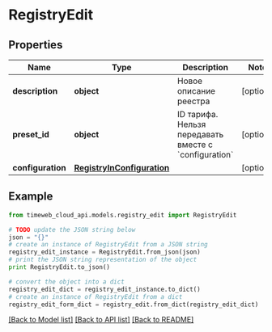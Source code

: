 # RegistryEdit


## Properties
Name | Type | Description | Notes
------------ | ------------- | ------------- | -------------
**description** | **object** | Новое описание реестра | [optional] 
**preset_id** | **object** | ID тарифа. Нельзя передавать вместе с &#x60;configuration&#x60; | [optional] 
**configuration** | [**RegistryInConfiguration**](RegistryInConfiguration.md) |  | [optional] 

## Example

```python
from timeweb_cloud_api.models.registry_edit import RegistryEdit

# TODO update the JSON string below
json = "{}"
# create an instance of RegistryEdit from a JSON string
registry_edit_instance = RegistryEdit.from_json(json)
# print the JSON string representation of the object
print RegistryEdit.to_json()

# convert the object into a dict
registry_edit_dict = registry_edit_instance.to_dict()
# create an instance of RegistryEdit from a dict
registry_edit_form_dict = registry_edit.from_dict(registry_edit_dict)
```
[[Back to Model list]](../README.md#documentation-for-models) [[Back to API list]](../README.md#documentation-for-api-endpoints) [[Back to README]](../README.md)


